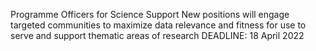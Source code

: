 Programme Officers for Science Support
New positions will engage targeted communities to maximize data relevance and fitness for use to serve and support thematic areas of research
DEADLINE: 18 April 2022
